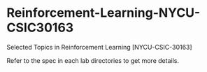 # Reinforcement-Learning-NYCU-CSIC30163
Selected Topics in Reinforcement Learning [NYCU-CSIC-30163]

Refer to the spec in each lab directories to get more details.
